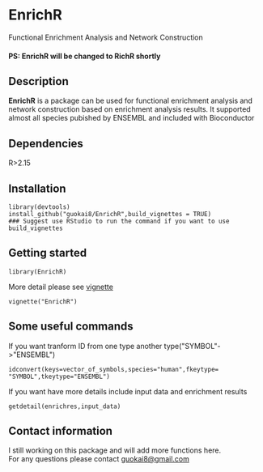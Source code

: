 # EnrichR
Functional Enrichment Analysis and Network Construction 
#### PS: EnrichR will be changed to RichR shortly
## Description  
__EnrichR__ is a package can be used for functional enrichment analysis and network construction based on enrichment analysis results. It supported almost all species pubished by ENSEMBL and included with Bioconductor   
## Dependencies  
R>2.15
## Installation
```   
library(devtools)    
install_github("guokai8/EnrichR",build_vignettes = TRUE)
### Suggest use RStudio to run the command if you want to use build_vignettes
```
## Getting started
```
library(EnrichR)
```  
More detail please see [vignette](https://github.com/guokai8/EnrichR/wiki)
```    
vignette("EnrichR")
```   
## Some useful commands
If you want tranform ID from one type another type("SYMBOL"->"ENSEMBL")
``` 
idconvert(keys=vector_of_symbols,species="human",fkeytype= "SYMBOL",tkeytype="ENSEMBL")
```  
If you want have more details include input data and enrichment results
```  
getdetail(enrichres,input_data)
```  
## Contact information
I still working on this package and will add more functions here.   
For any questions please contact guokai8@gmail.com  
